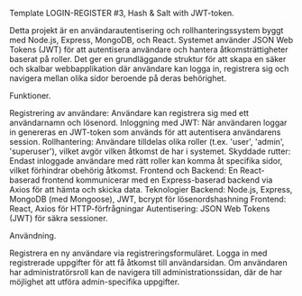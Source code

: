 
Template LOGIN-REGISTER #3, Hash & Salt with JWT-token.

Detta projekt är en användarautentisering och rollhanteringssystem byggt med Node.js, Express, MongoDB, och React. Systemet använder JSON Web Tokens (JWT) för att autentisera användare och hantera åtkomsträttigheter baserat på roller. Det ger en grundläggande struktur för att skapa en säker och skalbar webbapplikation där användare kan logga in, registrera sig och navigera mellan olika sidor beroende på deras behörighet.


Funktioner.

Registrering av användare: Användare kan registrera sig med ett användarnamn och lösenord.
Inloggning med JWT: När användaren loggar in genereras en JWT-token som används för att autentisera användarens session.
Rollhantering: Användare tilldelas olika roller (t.ex. 'user', 'admin', 'superuser'), vilket avgör vilken åtkomst de har i systemet.
Skyddade rutter: Endast inloggade användare med rätt roller kan komma åt specifika sidor, vilket förhindrar obehörig åtkomst.
Frontend och Backend: En React-baserad frontend kommunicerar med en Express-baserad backend via Axios för att hämta och skicka data.
Teknologier
Backend: Node.js, Express, MongoDB (med Mongoose), JWT, bcrypt för lösenordshashning
Frontend: React, Axios för HTTP-förfrågningar
Autentisering: JSON Web Tokens (JWT) för säkra sessioner.




Användning.

Registrera en ny användare via registreringsformuläret.
Logga in med registrerade uppgifter för att få åtkomst till användarsidan.
Om användaren har administratörsroll kan de navigera till administrationssidan, där de har möjlighet att utföra admin-specifika uppgifter.

